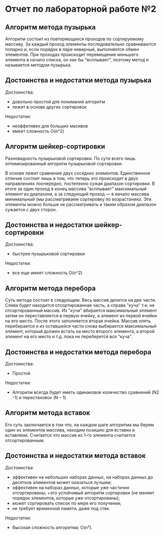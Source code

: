 # Отчет по лабораторной работе №2

## Алгоритм метода пузырька

Алгоритм состоит из повторяющихся проходов по сортируемому массиву. За каждый проход элементы последовательно сравниваются попарно и, если порядок в паре неверный, выполняется обмен элементов. При проходах проискодит перемещение меньшего элемента в начало списка, он как бы "всплывает", поэтому метод и называется методом пузырька.

## Достоинства и недостатки метода пузырька

Достоинства: 

+ довольно простой для понимания алгоритм
+ лежит в основе других сортировок

Недостатки: 

+ неэффетивен для больших масивов 
+ имеет сложность O(n^2)

## Алгоритм шейкер-сортировки

Разновидность пузырьковой сортировки. По сути всего лишь оптимизированный алгоритм пузырьковой сортировки.

В основе лежит сравнение двух соседних элементов. Единственное отличие состоит лишь в том, что теперь это происходит в двух направлениях поочередно, постепенно сужая диапазон сортировки. В итоге за один проход в конец массива “всплывает” максимальный элемент из диапазона, а за следующий проход — в начало массива минимальный (мы рассматриваем сортировку по возрастанию). Эти элементы можно больше не рассматривать и таким образом диапазон сужается с двух сторон.

## Достоинства и недостатки шейкер-сортировки

Достоинства:

+ быстрее пузырьковой сортировки

Недостатки:

+ все еще имеет сложность O(n^2)

## Алгоритм метода перебора

Суть метода состоит в следующем. Весь массив делится на две части. Слева будет находится отсортированная часть, а справа "куча" т.е. не отсортированный массив. Из "кучи" вбирается максимальный элемент затем он переставляется в первую ячейку, а элемент из первой ячейки на его место. После этого заполняется вторая ячейка. Массив опять перебирается и из оставшейся части снова выбирается максимальный элемент, который должен встать на место второго элемента, а второй элемент на его место и т.д. пока не переберется вся "куча".

## Достоинства и недостатки метода перебора

Достоинства:

+ Простой

Недостатки:

+ Алгоритм всегда будет иметь одинаковое количество сравнений (N2 -1) и перестановок (N – 1).

## Алгоритм метода вставок

Его суть заключается в том что, на каждом шаге алгоритма мы берем один из элементов массива, находим позицию для вставки и вставляем. Считается что массив из 1-го элемента считается отсортированным.

## Достоинства и недостатки метода вставок

Достоинства:

+ эффективен на небольших наборах данных, на наборах данных до десятков элементов может оказаться лучшим;
+ эффективен на наборах данных, которые уже частично отсортированы;
+это устойчивый алгоритм сортировки (не меняет порядок элементов, которые уже отсортированы);
+ может сортировать список по мере его получения;
+ не требует временной памяти, даже под стек.

Недостатки:

+ Высокая сложность алгоритма: O(n²).
